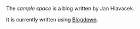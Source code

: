 The _sample space_ is a blog written by Jan Hlavacek.

It is currently written using [Blogdown](https://github.com/rstudio/blogdown).
